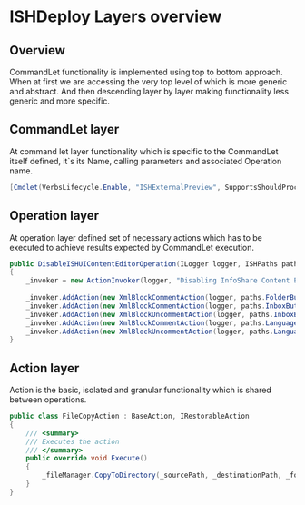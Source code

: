 ﻿# ISHDeploy Layers overview

## Overview
CommandLet functionality is implemented using top to bottom approach. When at first we are accessing the very top level of which is more generic and abstract. And then descending layer by layer making functionality less generic and more specific.

## CommandLet layer
At command let layer functionality which is specific to the CommandLet itself defined, it`s its Name, calling parameters and associated Operation name.
```cs
[Cmdlet(VerbsLifecycle.Enable, "ISHExternalPreview", SupportsShouldProcess = false)]
```

## Operation layer
At operation layer defined set of necessary actions which has to be executed to achieve results expected by CommandLet execution.
```cs
public DisableISHUIContentEditorOperation(ILogger logger, ISHPaths paths)
{
    _invoker = new ActionInvoker(logger, "Disabling InfoShare Content Editor");
            
    _invoker.AddAction(new XmlBlockCommentAction(logger, paths.FolderButtonbar, new [] { CommentPatterns.XopusAddCheckOut, CommentPatterns.XopusAddUndoCheckOut }));
    _invoker.AddAction(new XmlBlockCommentAction(logger, paths.InboxButtonBar, CommentPatterns.XopusAddCheckOut));
    _invoker.AddAction(new XmlBlockUncommentAction(logger, paths.InboxButtonBar, new [] { CommentPatterns.XopusRemoveCheckoutDownload, CommentPatterns.XopusRemoveCheckIn }));
    _invoker.AddAction(new XmlBlockCommentAction(logger, paths.LanguageDocumentButtonBar, CommentPatterns.XopusAddCheckOut));
    _invoker.AddAction(new XmlBlockUncommentAction(logger, paths.LanguageDocumentButtonBar, new[] { CommentPatterns.XopusRemoveCheckoutDownload, CommentPatterns.XopusRemoveCheckIn }));
}
```


## Action layer
Action is the basic, isolated and granular functionality which is shared between operations.
```cs
public class FileCopyAction : BaseAction, IRestorableAction
{
    /// <summary>
    /// Executes the action
    /// </summary>
    public override void Execute()
    {
        _fileManager.CopyToDirectory(_sourcePath, _destinationPath, _force);
    }
}
```

